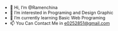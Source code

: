 - 👋 Hi, I’m @Ramenchina
- 👀 I’m interested in Programing and Design Graphic
- 🌱 I’m currently learning Basic Web Programing
- 📫 You Can Contact Me in e0252851@gmail.com

<!---
Ramenchina/Ramenchina is a ✨ special ✨ repository because its `README.md` (this file) appears on your GitHub profile.
You can click the Preview link to take a look at your changes.
--->
